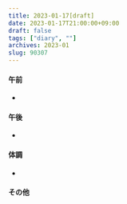 ```yaml
---
title: 2023-01-17[draft]
date: 2023-01-17T21:00:00+09:00
draft: false
tags: ["diary", ""]
archives: 2023-01
slug: 90307
---
```

#### 午前
- 
#### 午後
- 
#### 体調
- 
#### その他